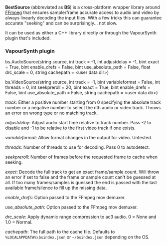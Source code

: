 **BestSource** (abbreviated as **BS**) is a cross-platform wrapper library around [FFmpeg](http://ffmpeg.org)
that ensures sample/frame accurate access to audio and video by always linearly decoding the input files. With a few tricks this can guarantee accurate "seeking" and can be surprisingly... not slow. 

It can be used as either a C++ library directly or through the VapourSynth plugin that's included.

### VapourSynth plugin

bs.AudioSource(string source, int track = -1, int adjustdelay = -1, bint exact = True, bint enable_drefs = False, bint use_absolute_path = False, float drc_scale = 0, string cachepath = \<user data dir\>)

bs.VideoSource(string source, int track = -1, bint variableformat = False, int threads = 0, int seekpreroll = 20, bint exact = True, bint enable_drefs = False, bint use_absolute_path = False, string cachepath = \<user data dir\>)

*track*: Either a positive number starting from 0 specifying the absolute track number or a negative number to select the nth audio or video track. Throws an error on wrong type or no matching track.

*adjustdelay*: Adjust audio start time relative to track number. Pass -2 to disable and -1 to be relative to the first video track if one exists.

*variableformat*: Allow format changes in the output for video. Untested.

*threads*: Number of threads to use for decoding. Pass 0 to autodetect.

*seekpreroll*: Number of frames before the requested frame to cache when seeking.

*exact*: Decode the full track to get an exact frame/sample count. Will throw an error if set to false and the frame or sample count can't be guessed at all. If too many frames/samples is guessed the end is passed with the last available frame/silence to fill up the missing data.

*enable_drefs*: Option passed to the FFmpeg mov demuxer.

*use_absolute_path*: Option passed to the FFmpeg mov demuxer.

*drc_scale*: Apply dynamic range compression to ac3 audio. 0 = None and 1.0 = Normal.

*cachepath*: The full path to the cache file. Defaults to `%LOCALAPPDATA%\bsindex.json` or `~/bsindex.json` depending on the OS.
